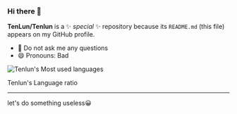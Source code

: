 ### Hi there 👋
**TenLun/Tenlun** is a ✨ _special_ ✨ repository because its `README.md` (this file) appears on my GitHub profile.

- 🙅‍ Do not ask me any questions
- 😄 Pronouns: Bad

![Tenlun's Most used languages](https://github-readme-stats.vercel.app/api/top-langs?username=Tenlun&show_icons=true&count_private=true&theme=gotham)

<a src="https://tenlun.github.io/Dropdowns?name=Tenlun" width="100%" height="300px" style="position: relative;"> Tenlun's Language ratio </a>

---

let's do something useless😀
